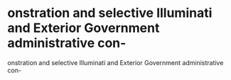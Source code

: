 # onstration and selective Illuminati and Exterior Government administrative con-

onstration and selective Illuminati and Exterior Government administrative con-